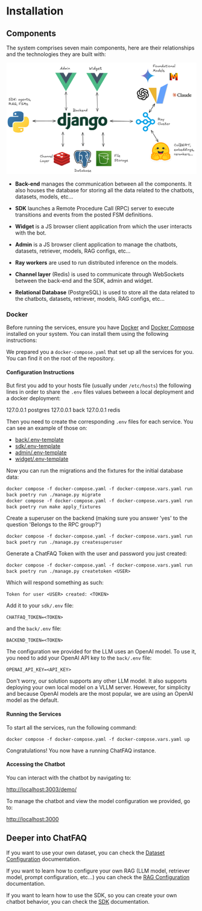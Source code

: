 # Installation

## Components

The system comprises seven main components, here are their relationships and the technologies they are built with:


![ChatFAQ Components](./_static/images/chatfaq_components.png)


- **Back-end** <!-- (<a href="/en/latest/modules/installations/index.html#back-installation">local install</a>) --> manages the communication between all the components. It also houses the database for storing all the data related to the chatbots, datasets, models, etc...


- **SDK** <!-- (<a href="/en/latest/modules/installations/index.html#sdk-installation">local install</a>) --> launches a Remote Procedure Call (RPC) server to execute transitions and events from the posted FSM definitions.


- **Widget** <!-- (<a href="/en/latest/modules/installations/index.html#widget-installation">local install</a>) --> is a JS browser client application from which the user interacts with the bot.


- **Admin** is a JS browser client application to manage the chatbots, datasets, retriever, models, RAG configs, etc...


- **Ray workers** are used to run distributed inference on the models.


- **Channel layer** (Redis) is used to communicate through WebSockets between the back-end and the SDK, admin and widget.


- **Relational Database** (PostgreSQL) is used to store all the data related to the chatbots, datasets, retriever, models, RAG configs, etc...

### Docker

Before running the services, ensure you have <a href="https://docs.docker.com/engine/install/" target="_blank">Docker</a> and  <a href="https://docs.docker.com/compose/" target="_blank">Docker Compose</a> installed on your system. You can install them using the following instructions:

We prepared you a `docker-compose.yaml` that set up all the services for you. You can find it on the root of the repository.

#### Configuration Instructions

But first you add to your hosts file (usually under `/etc/hosts`) the following lines in order to share the `.env` files values between a local deployment and a docker deployment:

127.0.0.1  postgres
127.0.0.1  back
127.0.0.1  redis

Then you need to create the corresponding `.env` files for each service. You can see an example of those on:

- [back/.env-template](https://github.com/ChatFAQ/ChatFAQ/blob/develop/back/.env-template)
- [sdk/.env-template](https://github.com/ChatFAQ/ChatFAQ/blob/develop/sdk/.env-template)
- [admin/.env-template](https://github.com/ChatFAQ/ChatFAQ/blob/develop/admin/.env-template)
- [widget/.env-template](https://github.com/ChatFAQ/ChatFAQ/blob/develop/widget/.env-template)


Now you can run the migrations and the fixtures for the initial database data:

    docker compose -f docker-compose.yaml -f docker-compose.vars.yaml run back poetry run ./manage.py migrate
    docker compose -f docker-compose.yaml -f docker-compose.vars.yaml run back poetry run make apply_fixtures

Create a superuser on the backend (making sure you answer 'yes' to the question 'Belongs to the RPC group?')

    docker compose -f docker-compose.yaml -f docker-compose.vars.yaml run back poetry run ./manage.py createsuperuser

Generate a ChatFAQ Token with the user and password you just created:

    docker compose -f docker-compose.yaml -f docker-compose.vars.yaml run back poetry run ./manage.py createtoken <USER>

Which will respond something as such:

    Token for user <USER> created: <TOKEN>

Add it to your `sdk/.env` file:

    CHATFAQ_TOKEN=<TOKEN>

and the `back/.env` file:

    BACKEND_TOKEN=<TOKEN>

The configuration we provided for the LLM uses an OpenAI model. To use it, you need to add your OpenAI API key to the `back/.env` file:

    OPENAI_API_KEY=<API_KEY>

Don't worry, our solution supports any other LLM model. It also supports deploying your own local model on a VLLM server. However, for simplicity and because OpenAI models are the most popular, we are using an OpenAI model as the default.

#### Running the Services

To start all the services, run the following command:

    docker compose -f docker-compose.yaml -f docker-compose.vars.yaml up

Congratulations! You now have a running ChatFAQ instance.

#### Accessing the Chatbot

You can interact with the chatbot by navigating to:

<a href="http://localhost:3003/demo/" target="_blank">http://localhost:3003/demo/</a>

To manage the chatbot and view the model configuration we provided, go to:

<a href="http://localhost:3000" target="_blank">http://localhost:3000</a>

## Deeper into ChatFAQ

If you want to use your own dataset, you can check the [Dataset Configuration](./modules/configuration/index.html#knowledge-base) documentation.

If you want to learn how to configure your own RAG (LLM model, retriever model, prompt configuration, etc...) you can check the [RAG Configuration](./modules/configuration/index.html#rag-config) documentation.

If you want to learn how to use the SDK, so you can create your own chatbot behavior, you can check the [SDK](./modules/sdk/index.md) documentation.
